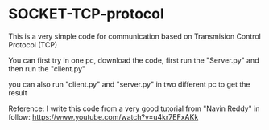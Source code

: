 # SOCKET-TCP-protocol

This is a very simple code for communication based on Transmision Control Protocol (TCP) 

You can first try in one pc, download the code, first run the "Server.py" and then run the "client.py"

you can also run "client.py" and "server.py" in two different pc to get the result


Reference: 
I write this code from a very good tutorial from "Navin Reddy" in follow:
https://www.youtube.com/watch?v=u4kr7EFxAKk

